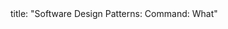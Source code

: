 <frontmatter>
title: "Software Design Patterns: Command: What"
</frontmatter>

<include src="unit-inPage-asFlat.md" boilerplate />
